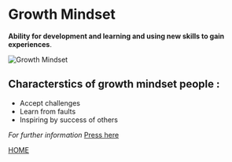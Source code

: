 #  Growth Mindset
**Ability for development and learning and using new skills to gain experiences**.

![Growth Mindset](https://zurb-dot-com-prod.s3.amazonaws.com/asset/1982/growth-mindset-01.png)

## Characterstics of growth mindset people :
* Accept challenges
* Learn from faults
* Inspiring by success of others

*For further information*
[Press here](https://www.atlassian.com/blog/inside-atlassian/growth-mindset)

[HOME](https://malkhaleel88.github.io/reading-notes)

